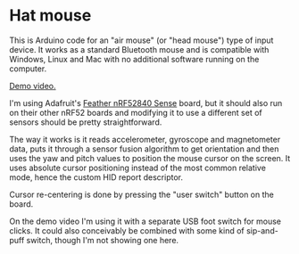 # Hat mouse

This is Arduino code for an "air mouse" (or "head mouse") type of input device. It works as a standard Bluetooth mouse and is compatible with Windows, Linux and Mac with no additional software running on the computer.

[Demo video.](https://www.youtube.com/watch?v=aJb6M_2izWQ)

I'm using Adafruit's [Feather nRF52840 Sense](https://www.adafruit.com/product/4516) board, but it should also run on their other nRF52 boards and modifying it to use a different set of sensors should be pretty straightforward.

The way it works is it reads accelerometer, gyroscope and magnetometer data, puts it through a sensor fusion algorithm to get orientation and then uses the yaw and pitch values to position the mouse cursor on the screen. It uses absolute cursor positioning instead of the most common relative mode, hence the custom HID report descriptor.

Cursor re-centering is done by pressing the "user switch" button on the board.

On the demo video I'm using it with a separate USB foot switch for mouse clicks. It could also conceivably be combined with some kind of sip-and-puff switch, though I'm not showing one here.

